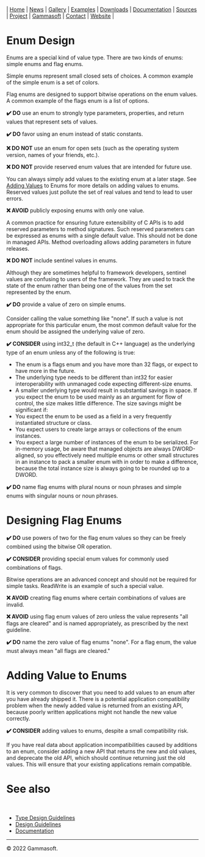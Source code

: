 | [Home](home.md) | [News](news.md) | [Gallery](gallery.md) | [Examples](examples.md) | [Downloads](downloads.md) | [Documentation](documentation.md) | [Sources](https://github.com/gammasoft71/xtd) | [Project](https://sourceforge.net/projects/xtdpro/) | [Gammasoft](gammasoft.md)  | [Contact](contact.md) | [Website](https://gammasoft71.wixsite.com/xtdpro) |

# Enum Design

Enums are a special kind of value type. There are two kinds of enums: simple enums and flag enums.

Simple enums represent small closed sets of choices. A common example of the simple enum is a set of colors.

Flag enums are designed to support bitwise operations on the enum values. A common example of the flags enum is a list of options.

**✔️ DO** use an enum to strongly type parameters, properties, and return values that represent sets of values.

**✔️ DO** favor using an enum instead of static constants.

**❌ DO NOT** use an enum for open sets (such as the operating system version, names of your friends, etc.).

**❌ DO NOT** provide reserved enum values that are intended for future use.

You can always simply add values to the existing enum at a later stage. See [Adding Values](#adding-values) to Enums for more details on adding values to enums. Reserved values just pollute the set of real values and tend to lead to user errors.

**❌ AVOID** publicly exposing enums with only one value.

A common practice for ensuring future extensibility of C APIs is to add reserved parameters to method signatures. Such reserved parameters can be expressed as enums with a single default value. This should not be done in managed APIs. Method overloading allows adding parameters in future releases.

**❌ DO NOT** include sentinel values in enums.

Although they are sometimes helpful to framework developers, sentinel values are confusing to users of the framework. They are used to track the state of the enum rather than being one of the values from the set represented by the enum.

**✔️ DO** provide a value of zero on simple enums.

Consider calling the value something like "none". If such a value is not appropriate for this particular enum, the most common default value for the enum should be assigned the underlying value of zero.

**✔️ CONSIDER** using int32_t (the default in C++ language) as the underlying type of an enum unless any of the following is true:

* The enum is a flags enum and you have more than 32 flags, or expect to have more in the future.
* The underlying type needs to be different than int32 for easier interoperability with unmanaged code expecting different-size enums.
* A smaller underlying type would result in substantial savings in space. If you expect the enum to be used mainly as an argument for flow of control, the size makes little difference. The size savings might be significant if:
* You expect the enum to be used as a field in a very frequently instantiated structure or class.
* You expect users to create large arrays or collections of the enum instances.
* You expect a large number of instances of the enum to be serialized. For in-memory usage, be aware that managed objects are always DWORD-aligned, so you effectively need multiple enums or other small structures in an instance to pack a smaller enum with in order to make a difference, because the total instance size is always going to be rounded up to a DWORD.

**✔️ DO** name flag enums with plural nouns or noun phrases and simple enums with singular nouns or noun phrases.

# Designing Flag Enums

**✔️ DO** use powers of two for the flag enum values so they can be freely combined using the bitwise OR operation.

**✔️ CONSIDER** providing special enum values for commonly used combinations of flags.

Bitwise operations are an advanced concept and should not be required for simple tasks. ReadWrite is an example of such a special value.

**❌ AVOID** creating flag enums where certain combinations of values are invalid.

**❌ AVOID** using flag enum values of zero unless the value represents "all flags are cleared" and is named appropriately, as prescribed by the next guideline.

**✔️ DO** name the zero value of flag enums "none". For a flag enum, the value must always mean "all flags are cleared."

# Adding Value to Enums

It is very common to discover that you need to add values to an enum after you have already shipped it. There is a potential application compatibility problem when the newly added value is returned from an existing API, because poorly written applications might not handle the new value correctly.

**✔️ CONSIDER** adding values to enums, despite a small compatibility risk.

If you have real data about application incompatibilities caused by additions to an enum, consider adding a new API that returns the new and old values, and deprecate the old API, which should continue returning just the old values. This will ensure that your existing applications remain compatible.

# See also
​
* [Type Design Guidelines](type_design_guidelines.md)
* [Design Guidelines](design_guidelines.md)
* [Documentation](documentation.md)

______________________________________________________________________________________________

© 2022 Gammasoft.
